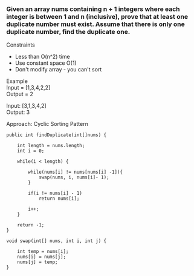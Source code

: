 ### Given an array nums containing n + 1 integers where each integer is between 1 and n (inclusive), prove that at least one duplicate number must exist. Assume that there is only one duplicate number, find the duplicate one.


Constraints
- Less than O(n^2) time
- Use constant space O(1)
- Don't modify array - you can't sort   

Example  
Input = [1,3,4,2,2]  
Output = 2

Input: [3,1,3,4,2]   
Output: 3

Approach: Cyclic Sorting Pattern
````
public int findDuplicate(int[]nums) {

    int length = nums.length;
    int i = 0;
    
    while(i < length) {
        
        while(nums[i] != nums[nums[i] -1]){
            swap(nums, i, nums[i]- 1);
        }
        
        if(i != nums[i] - 1)
            return nums[i];
        
        i++;
    }
    
    return -1;
}

void swap(int[] nums, int i, int j) {
    
    int temp = nums[i];
    nums[i] = nums[j];
    nums[j] = temp;
}
````
